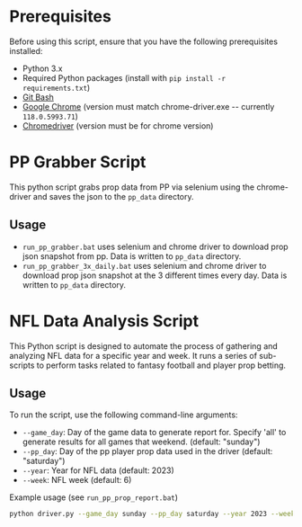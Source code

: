# Prerequisites

Before using this script, ensure that you have the following prerequisites installed:

- Python 3.x
- Required Python packages (install with `pip install -r requirements.txt`)
- [Git Bash](https://git-scm.com/downloads)
- [Google Chrome](https://www.google.com/intl/en/chrome/?standalone=1&platform=win64) (version must match chrome-driver.exe -- currently `118.0.5993.71`)
- [Chromedriver](https://googlechromelabs.github.io/chrome-for-testing/#stable) (version must be for chrome version)

# PP Grabber Script

This python script grabs prop data from PP via selenium using the chrome-driver and saves the json to the `pp_data` directory.

## Usage

- `run_pp_grabber.bat` uses selenium and chrome driver to download prop json snapshot from pp.  Data is written to `pp_data` directory.
- `run_pp_grabber_3x_daily.bat` uses selenium and chrome driver to download prop json snapshot at the 3 different times every day.  Data is written to `pp_data` directory.

# NFL Data Analysis Script

This Python script is designed to automate the process of gathering and analyzing NFL data for a specific year and week. It runs a series of sub-scripts to perform tasks related to fantasy football and player prop betting.

## Usage

To run the script, use the following command-line arguments:

- `--game_day`: Day of the game data to generate report for.  Specify 'all' to generate results for all games that weekend. (default: "sunday")
- `--pp_day`: Day of the pp player prop data used in the driver (default: "saturday")
- `--year`: Year for NFL data (default: 2023)
- `--week`: NFL week (default: 6)

Example usage (see `run_pp_prop_report.bat`)

```bash
python driver.py --game_day sunday --pp_day saturday --year 2023 --week 6
```

